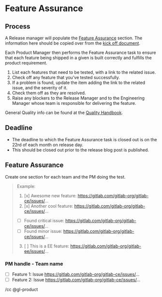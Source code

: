 <!--
# Read me first!

A Release Manager will create this issue once a Release Task for a monthly release has been created.
Set the issue title to: `RELEASE_MAJOR_VERSION FA task`

A Release Manager will fill out the ["Feature assurance" list](#feature-assurance) and the responsible Product Manager.
The information here should be copied over from the [kick off document](https://docs.google.com/document/d/1ElPkZ90A8ey_iOkTvUs_ByMlwKK6NAB2VOK5835wYK0/edit).

-->

# Feature Assurance

## Process

A Release manager will populate the [Feature Assurance](#feature-assurance) section. The information here should be copied over from the [kick off document](https://docs.google.com/document/d/1ElPkZ90A8ey_iOkTvUs_ByMlwKK6NAB2VOK5835wYK0/edit).

Each Product Manager then performs the Feature Assurance task to ensure that each feature being shipped in a given is built correctly and fulfills the product requirement.
1. List each features that need to be tested, with a link to the related issue.
1. Check off any feature that you've tested successfully.
1. If a problem is found, update the item adding the link to the related issue, and the severity of it.
1. Check them off as they are resolved.
1. Raise any blockers to the Release Manager and to the Engineering Manager whose team is responsible for delivering the feature.

General Quality info can be found at the [Quality Handbook](https://about.gitlab.com/handbook/quality/).

## Deadline

* The deadline to which the Feature Assurance task is closed out is on the 22rd of each month on release day.
* This should be closed out prior to the release blog post is published.

## Feature Assurance

Create one section for each team and the PM doing the test. 

> Example:
>
> 1. [x] Awesome new feature: https://gitlab.com/gitlab-org/gitlab-ce/issues/...
> 2. [x] Another cool feature: https://gitlab.com/gitlab-org/gitlab-ce/issues/...
>   - [ ] Found critical issue: https://gitlab.com/gitlab-org/gitlab-ce/issues/...
>   - [ ] Found minor issue: https://gitlab.com/gitlab-org/gitlab-ce/issues/...
> 3. [ ] This is a EE feature: https://gitlab.com/gitlab-org/gitlab-ee/issues/...

### PM handle - Team name

* [ ] Feature 1: Issue https://gitlab.com/gitlab-org/gitlab-ce/issues/...
* [ ] Feature 2: Issue https://gitlab.com/gitlab-org/gitlab-ce/issues/...

/cc @gl-product